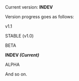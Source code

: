 Current version: **INDEV**





Version progress goes as follows:

v1.1

STABLE (v1.0)

BETA

**INDEV *(Current)***

ALPHA

And so on.

